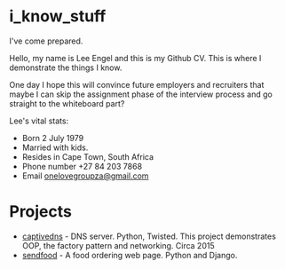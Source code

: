 # i_know_stuff
 I've come prepared.
 
 Hello, my name is Lee Engel and this is my Github CV. This is where I demonstrate the things I know.
 
 One day I hope this will convince future employers and recruiters that maybe I can skip the assignment phase of the interview process and go straight to the whiteboard part?
 
 Lee's vital stats:
 * Born 2 July 1979
 * Married with kids.
 * Resides in Cape Town, South Africa
 * Phone number +27 84 203 7868
 * Email onelovegroupza@gmail.com
 
 # Projects
 * [captivedns](Python/captivedns) - DNS server. Python, Twisted. This project demonstrates OOP, 
 the factory pattern and networking. Circa 2015
 * [sendfood](Python/sendfood) - A food ordering web page. Python and Django.
  
 
 